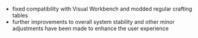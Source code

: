 - fixed compatibility with Visual Workbench and modded regular crafting tables
- further improvements to overall system stability and other minor adjustments have been made to enhance the user experience
